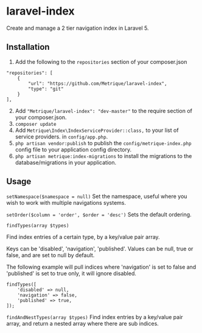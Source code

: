 # laravel-index

Create and manage a 2 tier navigation index in Laravel 5.

## Installation

1. Add the following to the `repositories` section of your composer.json

```
"repositories": [
    {
        "url": "https://github.com/Metrique/laravel-index",
        "type": "git"
    }
],
```

2. Add `"Metrique/laravel-index": "dev-master"` to the require section of your composer.json.
3. `composer update`
4. Add `Metrique\Index\IndexServiceProvider::class,` to your list of service providers. in `config/app.php`.
5. `php artisan vendor:publish` to publish the `config/metrique-index.php` config file to your application config directory.
6. `php artisan metrique:index-migrations` to install the migrations to the database/migrations in your application.

## Usage

`setNamespace($namespace = null)` Set the namespace, useful where you wish to work with multiple navigations systems.

`setOrder($column = 'order', $order = 'desc')` Sets the default ordering.

`findTypes(array $types)`

Find index entries of a certain type, by a key/value pair array.

Keys can be 'disabled', 'navigation', 'published'.
Values can be null, true or false, and are set to null by default.

The following example will pull indices where 'navigation' is set
to false and 'published' is set to true only, it will ignore disabled.

```
findTypes([
    'disabled' => null,
    'navigation' => false,
    'published' => true,
]);
```

`findAndNestTypes(array $types)` Find index entries by a key/value pair array, and return a nested array where there are sub indices.
